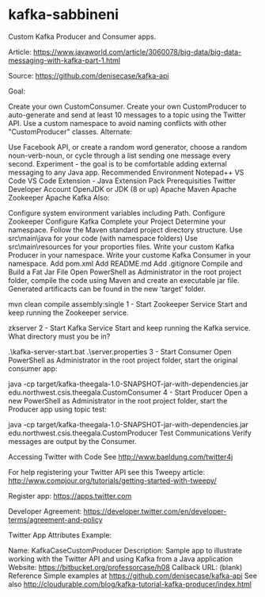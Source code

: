 # kafka-sabbineni

Custom Kafka Producer and Consumer apps.

Article: https://www.javaworld.com/article/3060078/big-data/big-data-messaging-with-kafka-part-1.html

Source: https://github.com/denisecase/kafka-api

Goal:

Create your own CustomConsumer.
Create your own CustomProducer to auto-generate and send at least 10 messages to a topic using the Twitter API.
Use a custom namespace to avoid naming conflicts with other "CustomProducer" classes.
Alternate:

Use Facebook API, or create a random word generator, choose a random noun-verb-noun, or cycle through a list sending one message every second.
Experiment - the goal is to be comfortable adding external messaging to any Java app.
Recommended Environment
Notepad++
VS Code
VS Code Extension - Java Extension Pack
Prerequisities
Twitter Developer Account
OpenJDK or JDK (8 or up)
Apache Maven
Apache Zookeeper
Apache Kafka
Also:

Configure system environment variables including Path.
Configure Zookeeper
Configure Kafka
Complete your Project
Determine your namespace.
Follow the Maven standard project directory structure.
Use src\main\java for your code (with namespace folders)
Use src\main\resources for your proporties files.
Write your custom Kafka Producer in your namespace.
Write your custome Kafka Consumer in your namespace.
Add pom.xml
Add README.md
Add .gitignore
Compile and Build a Fat Jar File
Open PowerShell as Administrator in the root project folder, compile the code using Maven and create an executable jar file. Generated artificacts can be found in the new 'target' folder.

mvn clean compile assembly:single
1 - Start Zookeeper Service
Start and keep running the Zookeeper service.

zkserver
2 - Start Kafka Service
Start and keep running the Kafka service. What directory must you be in?

 .\kafka-server-start.bat .\server.properties
3 - Start Consumer
Open PowerShell as Administrator in the root project folder, start the original consumer app:

java -cp target/kafka-theegala-1.0-SNAPSHOT-jar-with-dependencies.jar edu.northwest.csis.theegala.CustomConsumer
4 - Start Producer
Open a new PowerShell as Administrator in the root project folder, start the Producer app using topic test:

java -cp target/kafka-theegala-1.0-SNAPSHOT-jar-with-dependencies.jar edu.northwest.csis.theegala.CustomProducer
Test Communications
Verify messages are output by the Consumer.

Accessing Twitter with Code
See http://www.baeldung.com/twitter4j

For help registering your Twitter API see this Tweepy article: http://www.compjour.org/tutorials/getting-started-with-tweepy/

Register app: https://apps.twitter.com

Developer Agreement: https://developer.twitter.com/en/developer-terms/agreement-and-policy

Twitter App Attributes Example:

Name: KafkaCaseCustomProducer
Description: Sample app to illustrate working with the Twitter API and using Kafka from a Java application
Website: https://bitbucket.org/professorcase/h08
Callback URL: (blank)
Reference
Simple examples at https://github.com/denisecase/kafka-api
See also
http://cloudurable.com/blog/kafka-tutorial-kafka-producer/index.html
